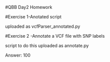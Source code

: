 #QBB Day2 Homework

#Exercise 1-Anotated script 

uploaded as vcfParser_annotated.py





#Exercise 2 -Annotate a VCF file with SNP labels

script to do this uploaded as annotate.py

Answer: 100 